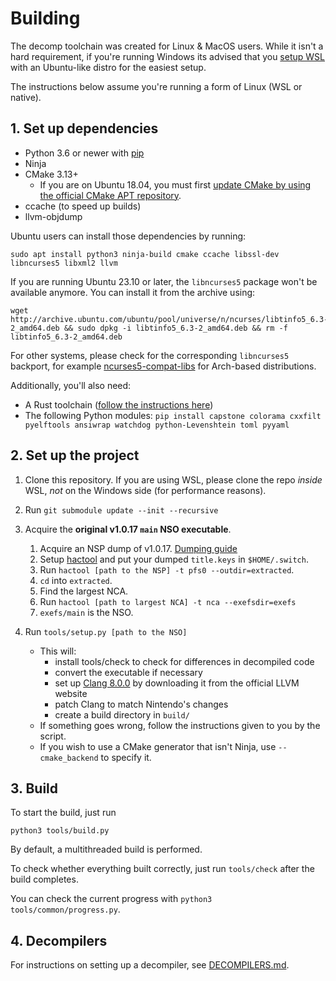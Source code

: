 # Building

The decomp toolchain was created for Linux & MacOS users. While it isn't a hard requirement, if you're running Windows its advised that you [setup WSL](https://learn.microsoft.com/en-us/windows/wsl/install) with an Ubuntu-like distro for the easiest setup.

The instructions below assume you're running a form of Linux (WSL or native).

## 1. Set up dependencies

* Python 3.6 or newer with [pip](https://pip.pypa.io/en/stable/installation/)
* Ninja
* CMake 3.13+
  * If you are on Ubuntu 18.04, you must
      first [update CMake by using the official CMake APT repository](https://apt.kitware.com/).
* ccache (to speed up builds)
* llvm-objdump

Ubuntu users can install those dependencies by running:

```shell
sudo apt install python3 ninja-build cmake ccache libssl-dev libncurses5 libxml2 llvm
```

If you are running Ubuntu 23.10 or later, the `libncurses5` package won't be available anymore. You can install it from
the archive using:

```shell
wget http://archive.ubuntu.com/ubuntu/pool/universe/n/ncurses/libtinfo5_6.3-2_amd64.deb && sudo dpkg -i libtinfo5_6.3-2_amd64.deb && rm -f libtinfo5_6.3-2_amd64.deb
```

For other systems, please check for the corresponding `libncurses5` backport, for
example [ncurses5-compat-libs](https://aur.archlinux.org/packages/ncurses5-compat-libs) for Arch-based distributions.

Additionally, you'll also need:

* A Rust toolchain ([follow the instructions here](https://www.rust-lang.org/tools/install))
* The following Python modules: `pip install capstone colorama cxxfilt pyelftools ansiwrap watchdog python-Levenshtein toml pyyaml`

## 2. Set up the project

1. Clone this repository. If you are using WSL, please clone the repo *inside* WSL, *not* on the Windows side (for performance reasons).

2. Run `git submodule update --init --recursive`

3. Acquire the **original v1.0.17 `main` NSO executable**.
    1. Acquire an NSP dump of v1.0.17. [Dumping guide](https://zeldamods.org/wiki/Help:Dumping_games#Switch)
    2. Setup [hactool](https://github.com/SciresM/hactool) and put your dumped `title.keys` in `$HOME/.switch`.
    3. Run `hactool [path to the NSP] -t pfs0 --outdir=extracted`.
    4. `cd` into `extracted`.
    5. Find the largest NCA.
    6. Run `hactool [path to largest NCA] -t nca --exefsdir=exefs`
    7. `exefs/main` is the NSO.

4. Run `tools/setup.py [path to the NSO]`
    * This will:
        * install tools/check to check for differences in decompiled code
        * convert the executable if necessary
        * set up [Clang 8.0.0](https://releases.llvm.org/download.html#8.0.0) by downloading it from the official LLVM website
        * patch Clang to match Nintendo's changes
        * create a build directory in `build/`
    * If something goes wrong, follow the instructions given to you by the script.
    * If you wish to use a CMake generator that isn't Ninja, use `--cmake_backend` to specify it.

## 3. Build

To start the build, just run

```shell
python3 tools/build.py
```

By default, a multithreaded build is performed.

To check whether everything built correctly, just run `tools/check` after the build completes.

You can check the current progress with `python3 tools/common/progress.py`.

## 4. Decompilers

For instructions on setting up a decompiler, see [DECOMPILERS.md](DECOMPILERS.md).
